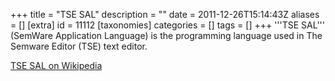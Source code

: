 +++
title = "TSE SAL"
description = ""
date = 2011-12-26T15:14:43Z
aliases = []
[extra]
id = 11112
[taxonomies]
categories = []
tags = []
+++
'''TSE SAL''' (SemWare Application Language) is the programming language used in The Semware Editor (TSE) text editor.

[TSE SAL on Wikipedia](https://en.wikipedia.org/wiki/The_SemWare_Editor)
